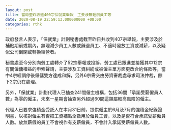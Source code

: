 ```yaml
---
layout: post
title: 當局至昨收逾400宗保就業舉報　主要涉無理削員工等
date: 2020-08-19 22:59:13.000000000 +08:00
categories: rthk
---
```


政府發言人表示，「保就業」計劃秘書處截至昨日共收到407宗舉報，主要涉及於補貼期前或期內，無理減少員工人數或辭退員工、不適時發放工資或減薪，以及疑似公司倒閉或轉換經營者。

秘書處至今分別向勞工處轉介了52宗舉報或投訴，勞工處已跟進並接獲其中12宗有關僱傭權益的申索聲請，主要涉及工資糾紛或被僱主單方面更改合約條款等，當中4宗經調停後僱傭雙方達成和解，另外6宗需交由勞資審裁處尋求司法仲裁，餘下2宗仍在處理。

另外，「保就業」計劃代理人已抽查241間僱主機構，包括36間「承諾受薪僱員人數」為零的僱主，未來一星期會抽查另外超過60間這類屬較高風險的僱主。

代理人已要求強積金受託人在本月31日前，提供僱主於6月及7月的強積金紀錄證明書，以核對僱主有否把工資補貼全數用於僱員工資，以及是否符合承諾受薪僱員人數。放無薪假的員工不會視作有支薪僱員，不會計入承諾受薪僱員人數。
